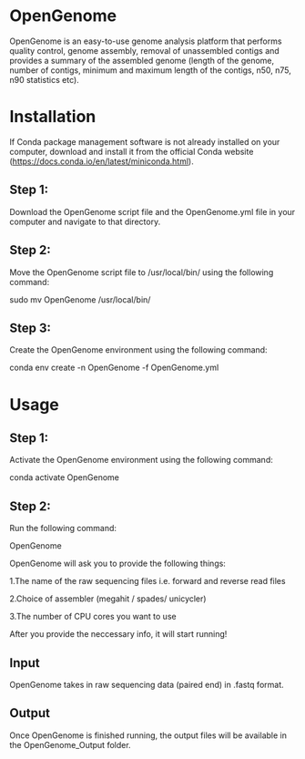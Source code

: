 # OpenGenome
OpenGenome is an easy-to-use genome analysis platform that performs quality control, genome assembly, removal of unassembled contigs and provides a summary of the assembled genome (length of the genome, number of contigs, minimum and maximum length of the contigs, n50, n75, n90 statistics etc).
# Installation
If Conda package management software is not already installed on your computer, download and install it from the official Conda website (https://docs.conda.io/en/latest/miniconda.html).
## Step 1:
Download the OpenGenome script file and the OpenGenome.yml file in your computer and navigate to that directory.

## Step 2:
Move the OpenGenome script file to /usr/local/bin/ using the following command:

sudo mv OpenGenome /usr/local/bin/

## Step 3: 
Create the OpenGenome environment using the following command:

conda env create -n OpenGenome -f OpenGenome.yml
# Usage
## Step 1: 
Activate the OpenGenome environment using the following command:

conda activate OpenGenome
## Step 2: 
Run the following command:

OpenGenome

OpenGenome will ask you to provide the following things:

1.The name of the raw sequencing files i.e. forward and reverse read files

2.Choice of assembler (megahit / spades/ unicycler)

3.The number of CPU cores you want to use

After you provide the neccessary info, it will start running!
## Input
OpenGenome takes in raw sequencing data (paired end) in .fastq format.
## Output
Once OpenGenome is finished running, the output files will be available in the OpenGenome_Output folder.
